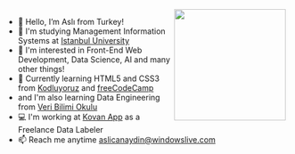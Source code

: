 <img align='right' src='https://github.com/aslicanaydin/aslicanaydin/assets/146888286/2b0cb692-f303-4b42-88b3-fe80a76d50e3)' width="200">

<!--About Me-->
- 👋 Hello, I’m Aslı from Turkey!
- 📖 I'm studying Management Information Systems at [Istanbul University](https://www.istanbul.edu.tr/tr/_) 
- 👀 I'm interested in Front-End Web Development, Data Science, AI and many other things!
- 🌱 Currently learning HTML5 and CSS3 from [Kodluyoruz](https://kodluyoruz.org/) and [freeCodeCamp](https://www.freecodecamp.org/)
-  and I'm also learning Data Engineering from [Veri Bilimi Okulu](https://www.veribilimiokulu.com/)
- 💻 I'm working at [Kovan App](https://kovan.app/) as a Freelance Data Labeler 
- 📫 Reach me anytime aslicanaydin@windowslive.com
<!--About me-->
